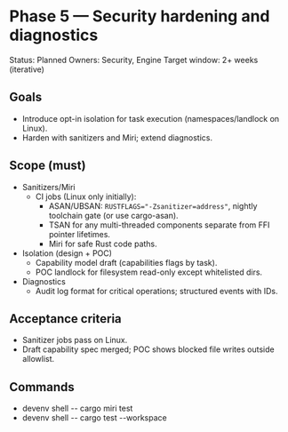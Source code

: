 # Phase 5 — Security hardening and diagnostics

Status: Planned
Owners: Security, Engine
Target window: 2+ weeks (iterative)

## Goals

- Introduce opt-in isolation for task execution (namespaces/landlock on Linux).
- Harden with sanitizers and Miri; extend diagnostics.

## Scope (must)

- Sanitizers/Miri
  - CI jobs (Linux only initially):
    - ASAN/UBSAN: `RUSTFLAGS="-Zsanitizer=address"`, nightly toolchain gate (or use cargo-asan).
    - TSAN for any multi-threaded components separate from FFI pointer lifetimes.
    - Miri for safe Rust code paths.
- Isolation (design + POC)
  - Capability model draft (capabilities flags by task).
  - POC landlock for filesystem read-only except whitelisted dirs.
- Diagnostics
  - Audit log format for critical operations; structured events with IDs.

## Acceptance criteria

- Sanitizer jobs pass on Linux.
- Draft capability spec merged; POC shows blocked file writes outside allowlist.

## Commands

- devenv shell -- cargo miri test
- devenv shell -- cargo test --workspace
